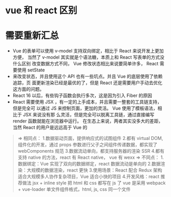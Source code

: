 # vue 和 react 区别

# 需要重新汇总

- Vue 的表单可以使⽤ v-model ⽀持双向绑定，相⽐于 React 来说开发上更加⽅便， 当然了 v-model 其实就是个语法糖，本质上和 React 写表单的⽅式没什么区别 改变数据⽅式不同， Vue 修改状态相⽐来说要简单许多， React 需要使⽤ setState
- 来改变状态，并且使⽤这个 API 也有⼀些坑点。并且 Vue 的底层使⽤了依赖追踪，⻚ ⾯更新渲染已经是最优的了，但是 React 还是需要⽤户⼿动去优化这⽅⾯的问题。
- React 16 以后，有些钩⼦函数会执⾏多次，这是因为引⼊ Fiber 的原因
- React 需要使⽤ JSX ，有⼀定的上⼿成本，并且需要⼀整套的⼯具链⽀持，但是完全可 以通过 JS 来控制⻚⾯，更加的灵活。 Vue 使⽤了模板语法，相⽐于 JSX 来说没有那 么灵活，但是完全可以脱离⼯具链，通过直接编写 render 函数就能在浏览器中运⾏。 在⽣态上来说，两者其实没多⼤的差距，当然 React 的⽤户是远远⾼于 Vue 的

> => 相同点： 1.数据驱动页面，提供响应式的试图组件 2.都有 virtual DOM,组件化的开发，通过 props 参数进行父子之间组件传递数据，都实现了 webComponents 规范 3.数据流动单向，都支持服务器的渲染 SSR 4.都有支持 native 的方法，react 有 React native， vue 有 wexx
> => 不同点： 1.数据绑定：Vue 实现了双向的数据绑定，react 数据流动是单向的 2.数据渲染：大规模的数据渲染，react 更快 3.使用场景：React 配合 Redux 架构适合大规模多人协作复杂项目，Vue 适合小快的项目 4.开发风格：react 推荐做法 jsx + inline style 把 html 和 css 都写在 js 了
> vue 是采用 webpack + vue-loader 单文件组件格式，html, js, css 同一个文件
